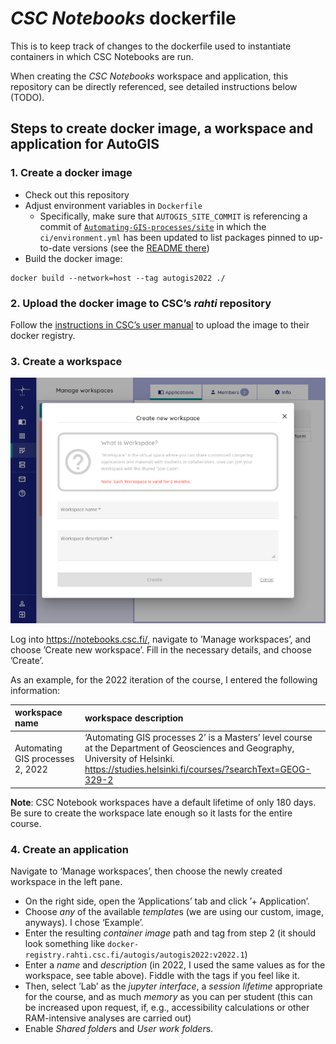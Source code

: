 # *CSC Notebooks* dockerfile

This is to keep track of changes to the dockerfile used to instantiate
containers in which CSC Notebooks are run.

When creating the *CSC Notebooks* workspace and application, this repository can
be directly referenced, see detailed instructions below (TODO).


## Steps to create docker image, a workspace and application for AutoGIS


### 1. Create a docker image

- Check out this repository
- Adjust environment variables in `Dockerfile`
    - Specifically, make sure that `AUTOGIS_SITE_COMMIT` is referencing
      a commit of [`Automating-GIS-processes/site`](https://github.com/Automating-GIS-processes/site)
      in which the `ci/environment.yml` has been updated to list packages
      pinned to up-to-date versions (see the [README
      there](https://github.com/Automating-GIS-processes/site/blob/main/README.md))
- Build the docker image:
```
docker build --network=host --tag autogis2022 ./
```


### 2. Upload the docker image to CSC’s *rahti* repository

Follow the [instructions in CSC’s user manual](https://docs.csc.fi/cloud/csc_notebooks/guide_for_teachers/#add-the-image-to-rahti-registry)
to upload the image to their docker registry.

### 3. Create a workspace

![Screenshot ‘create workspace’](_static/images/create-workspace_700x545px.png)

Log into https://notebooks.csc.fi/, navigate to ’Manage workspaces’, and choose
’Create new workspace’. Fill in the necessary details, and choose ’Create’. 

As an example, for the 2022 iteration of the course,
I entered the following information:

| workspace name                   | workspace description                   |
|:-------------------------------- |:--------------------------------------- |
| Automating GIS processes 2, 2022 | ‘Automating GIS processes 2’ is a Masters’ level course at the Department of Geosciences and Geography, University of Helsinki. https://studies.helsinki.fi/courses/?searchText=GEOG-329-2 |

**Note**: CSC Notebook workspaces have a default lifetime of only 180 days. Be
sure to create the workspace late enough so it lasts for the entire course.


### 4. Create an application

Navigate to ‘Manage workspaces’, then choose the newly created workspace in the
left pane. 

- On the right side, open the ’Applications’ tab and click ’+ Application’.
- Choose *any* of the available *template*s (we are using our custom, image,
  anyways). I chose ‘Example’.
- Enter the resulting *container image* path and tag from step 2 (it should look something
  like `docker-registry.rahti.csc.fi/autogis/autogis2022:v2022.1`)
- Enter a *name* and *description* (in 2022, I used the same values as for
the workspace, see table above). Fiddle with the tags if you feel like it.
- Then, select ’Lab’ as the *jupyter interface*, a *session lifetime* appropriate
  for the course, and as much *memory* as you can per student (this can be increased
  upon request, if, e.g., accessibility calculations or other RAM-intensive
  analyses are carried out)
- Enable *Shared folder*s and *User work folder*s.


